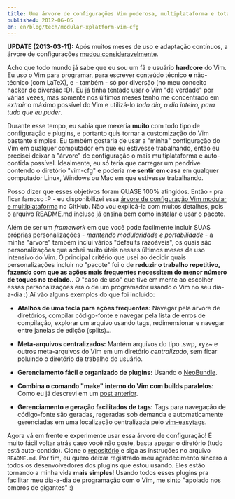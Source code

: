 ```yaml
---
title: Uma árvore de configurações Vim poderosa, multiplataforma e totalmente auto-contida
published: 2012-06-05
en: en/blog/tech/modular-xplatform-vim-cfg
---
```


**UPDATE (2013-03-11):** Após muitos meses de uso e adaptação contínuos,
a árvore de configurações [mudou consideravelmente](/pt/blog/tech/modular-xplatform-vim-cfg-with-lasers).

Acho que todo mundo já sabe que eu sou um fã e usuário **hardcore** do Vim.
Eu uso o Vim para programar, para escrever conteúdo técnico **e** não-técnico (com LaTeX), e - também - só por diversão (no meu conceito hacker de diversão :D).
Eu já tinha tentado usar o Vim "de verdade" por várias vezes, mas somente nos últimos meses tenho me concentrado em _extrair_ o máximo possível do Vim e utilizá-lo _todo dia, o dia inteiro, para tudo que eu puder_.

Durante esse tempo, eu sabia que mexeria **muito** com todo tipo de configuração e plugins, e portanto quis tornar a customização do Vim bastante simples.
Eu também gostaria de usar a "minha" configuração do Vim em qualquer computador em que eu estivesse trabalhando, então eu precisei deixar a "árvore" de configuração o mais multiplataforma e auto-contida possível.
Idealmente, eu só teria que carregar um pendrive contendo o diretório "vim-cfg" e poderia **me sentir em casa** em qualquer computador Linux, Windows ou Mac em que estivesse trabalhando.

Posso dizer que esses objetivos foram QUASE 100% atingidos.
Então - pra ficar famoso :P - eu disponibilizei essa [árvore de configuração Vim modular e multiplataforma][1] no GitHub.
Não vou explicá-la com muitos detalhes, pois o arquivo README.md incluso já ensina bem como instalar e usar o pacote.

<!--more-->

Além de ser um _framework_ em que você pode facilmente incluir SUAS próprias personalizações - _mantendo modularidade e portabilidade_ - a minha "árvore" também inclui vários "defaults razoáveis", os quais são personalizações que achei muito úteis nesses últimos meses de uso intensivo do Vim.
O principal critério que usei ao decidir quais personalizações incluir no "pacote" foi o
de **reduzir o trabalho repetitivo, fazendo com que as ações mais frequentes necessitem do menor número de toques no teclado.**.
O "caso de uso" que tive em mente ao escolher essas personalizações era o de um programador usando o Vim no seu dia-a-dia :)
Aí vão alguns exemplos do que foi incluído:

  * **Atalhos de uma tecla para ações frequentes:** Navegar pela árvore de diretórios,
    compilar código-fonte e navegar pela lista de erros de compilação, explorar um arquivo usando tags, redimensionar e navegar entre janelas de edição (splits)...

  * **Meta-arquivos centralizados:** Mantém arquivos do tipo .swp, xyz~ e outros meta-arquivos do Vim em um diretório _centralizado_,
    sem ficar poluindo o diretório de trabalho do usuário.

  * **Gerenciamento fácil e organizado de plugins:** Usando o [NeoBundle][2].

  * **Combina o comando "make" interno do Vim com builds paralelos:** Como eu já descrevi em um [post anterior][3].

  * **Gerenciamento e geração facilitados de tags:** Tags para navegação de código-fonte são geradas,
    regeradas sob demanda e automaticamente gerenciadas em uma localização centralizada pelo [vim-easytags][4].

Agora vá em frente e experimente usar essa árvore de configuração!
É muito fácil voltar atrás caso você não goste, basta apagar o diretório (tudo está auto-contido).
Clone o [repositório][1] e siga as instruções no arquivo `README.md`.
Por fim, eu quero deixar registrado meu agradecimento sincero a todos os desenvolvedores dos plugins que estou usando.
Eles estão tornando a minha vida **mais simples**!
Usando todos esses plugins pra facilitar meu dia-a-dia de programação com o Vim, me sinto "apoiado nos ombros de gigantes" :)

[1]: <http://github.com/joaopizani/modular-xplatform-vim-cfg>
[2]: <https://github.com/Shougo/neobundle.vim>
[3]: </pt/blog/en/2012/05_vim-parallel-make>
[4]: <http://github.com/xolox/vim-easytags>
